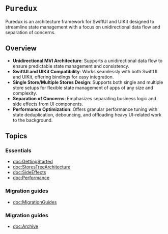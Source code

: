 # ``Puredux``

Puredux is an architecture framework for SwiftUI and UIKit designed to
streamline state management with a focus on unidirectional data flow and separation of concerns.

## Overview

- **Unidirectional MVI Architecture**: Supports a unidirectional data flow to ensure predictable state management and consistency.
- **SwiftUI and UIKit Compatibility**: Works seamlessly with both SwiftUI and UIKit, offering bindings for easy integration.
- **Single Store/Multiple Stores Design**: Supports both single and multiple store setups for flexible state management of apps of any size and complexity.
- **Separation of Concerns**: Emphasizes separating business logic and side effects from UI components.
- **Performance Optimization**: Offers granular performance tuning with state deduplication, debouncing, and offloading heavy UI-related work to the background.

## Topics

### Essentials

- <doc:GettingStarted>
- <doc:StoresTreeArchitecture>
- <doc:SideEffects>
- <doc:Performance>

### Migration guides

- <doc:MigrationGuides>

### Migration guides

- <doc:Archive>
